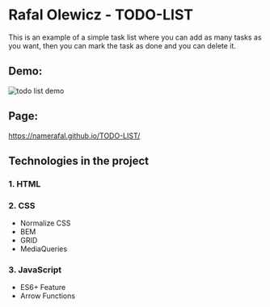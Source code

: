 # Rafal Olewicz - TODO-LIST

This is an example of a simple task list where you can add as many tasks as you want, then you can mark the task as done and you can delete it.

## Demo:

![todo list demo](https://github.com/namerafal/TODO-LIST/assets/121634145/b29a6602-de05-4fdd-b3fe-d54c0e2d2980)




## Page:
https://namerafal.github.io/TODO-LIST/

## Technologies in the project

### 1. HTML
### 2. CSS
 - Normalize CSS
 - BEM
 - GRID
 - MediaQueries
### 3. JavaScript
 -  ES6+ Feature
 -  Arrow Functions
